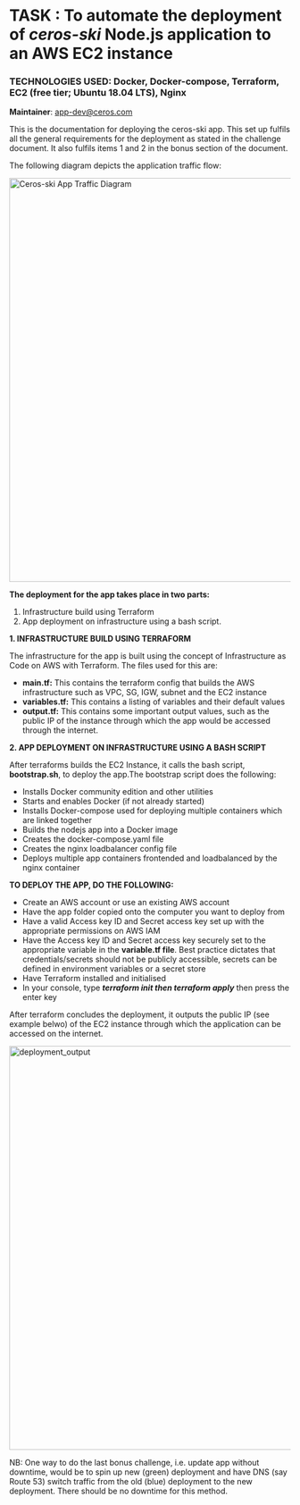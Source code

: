 # TASK : To automate the deployment of _ceros-ski_ Node.js application to an AWS EC2 instance
### TECHNOLOGIES USED: Docker, Docker-compose, Terraform, EC2 (free tier; Ubuntu 18.04 LTS), Nginx

**Maintainer**: app-dev@ceros.com
    
This is the documentation for deploying the ceros-ski app. This set up fulfils all the general requirements for the deployment as stated in the challenge document. It also fulfils items 1 and 2 in the bonus section of the document.

The following diagram depicts the application traffic flow:

<img width="723" alt="Ceros-ski App Traffic Diagram" src="https://user-images.githubusercontent.com/37908685/56900121-0054c800-6a8d-11e9-9e5b-33cb8fb25a3b.png">


**The deployment for the app takes place in two parts:**
1. Infrastructure build using Terraform
2. App deployment on infrastructure using a bash script.


**1. INFRASTRUCTURE BUILD USING TERRAFORM** 
  
The infrastructure for the app is built using the concept of Infrastructure as Code on AWS with Terraform. The files used for this are:
  - **main.tf:** This contains the terraform config that builds the AWS infrastructure such as VPC, SG, IGW, subnet and the EC2 instance
  - **variables.tf:** This contains a listing of variables and their default values
  - **output.tf:** This contains some important output values, such as the public IP of the instance through which the app would  be accessed through the internet.


**2. APP DEPLOYMENT ON INFRASTRUCTURE USING A BASH SCRIPT**
  
After terraforms builds the EC2 Instance, it calls the bash script, **bootstrap.sh**, to deploy the app.The bootstrap script does the following:
  
  - Installs Docker community edition and other utilities
  - Starts and enables Docker (if not already started)
  - Installs Docker-compose used for deploying multiple containers which are  linked together
  - Builds the nodejs app into a Docker image
  - Creates the docker-compose.yaml file
  - Creates the nginx loadbalancer config file
  - Deploys multiple app containers frontended and loadbalanced by the nginx container


**TO DEPLOY THE APP, DO THE FOLLOWING:**
  - Create an AWS account or use an existing AWS account
  - Have the app folder copied onto the computer you want to deploy from
  - Have a valid Access key ID and Secret access key set up with the appropriate permissions on AWS IAM
  - Have the Access key ID and Secret access key securely set to the appropriate variable in the **variable.tf file**. Best practice dictates that credentials/secrets should not be publicly accessible, secrets can be defined in environment variables or a secret store
  - Have Terraform installed and initialised
  - In your console, type **_terraform init then terraform apply_** then press the enter key

After terraform concludes the deployment, it outputs the public IP (see example belwo) of the EC2 instance through which the application can be accessed on the internet.

<img width="723" alt="deployment_output" src="https://user-images.githubusercontent.com/37908685/56973879-a116b680-6b65-11e9-8dba-55d23bf83d6c.png">

NB: One way to do the last bonus challenge, i.e. update app without downtime, would be to spin up new (green) deployment and                                                have DNS (say Route 53) switch traffic from the old (blue) deployment to the new deployment. There should be no downtime for   this method.
